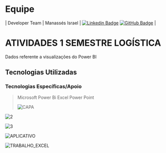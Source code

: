 # Equipe
| Developer Team  | Manassés Israel              |   [![Linkedin Badge](https://img.shields.io/badge/Linkedin-blue?style=flat-square&logo=Linkedin&logoColor=white)](https://www.linkedin.com/in/lucas-barsaglini-71774b188?trk=contact-info) [![GitHub Badge](https://img.shields.io/badge/GitHub-111217?style=flat-square&logo=github&logoColor=white)](https://github.com/Barsaglini99) |


# ATIVIDADES 1 SEMESTRE LOGÍSTICA


 Dados referente a visualizações do Power BI
## Tecnologias Utilizadas

 ### Tecnologias Específicas/Apoio
 > Microsoft Power Bi
>Excel
> Power Point
>
>
> ![CAPA](https://github.com/MANASSES2710/E4-INFO/assets/163482609/7d8793b8-98eb-4ff2-bd03-d0beb4d8ae85)
> 
![2](https://github.com/MANASSES2710/E4-INFO/assets/163482609/b4a5327b-1381-4531-a86e-59cd6823fd3d)
> 
![3](https://github.com/MANASSES2710/E4-INFO/assets/163482609/0ec33e62-22f1-4461-a632-b723f96e5a96)


![APLICATIVO](https://github.com/MANASSES2710/E4-INFO/assets/163482609/a219ddc5-f63d-4f2b-a59d-ea6cc980c325)


![TRABALHO_EXCEL](https://github.com/MANASSES2710/E4-INFO/assets/163482609/e7bd561c-db73-4b56-8996-920270e8ae93)






